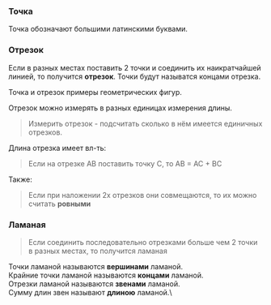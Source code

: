 ### Точка

Точка обозначают большими латинскими буквами.

### Отрезок

Если в разных местах поставить 2 точки и соединить их наикратчайшей линией, то получится **отрезок**. Точки будут называтся концами отрезка.

Точка и отрезок примеры геометрических фигур.

Отрезок можно измерять в разных единицах измерения длины.

> Измерить отрезок - подсчитать сколько в нём имеется единичных отрезков.

Длина отрезка имеет вл-ть:

> Если на отрезке AB поставить точку C, то AB = AC + BC

Также:

> Если при наложении 2х отрезков они совмещаются, то их можно считать **ровными**

### Ламаная

> Если соединить последовательно отрезками больше чем 2 точки в разных местах, то получится ламаная

Точки ламаной называются **вершинами** ламаной.\
Крайние точки ламаной называются **концами** ламаной.\
Отрезки ламаной называются **звенами** ламаной.\
Сумму длин звен называют **длиною** ламаной.\
